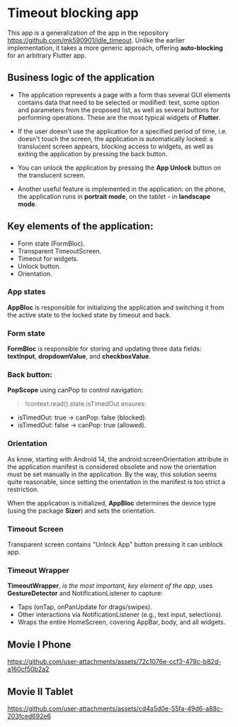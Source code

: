 # Timeout blocking app

This app is a generalization of the app in the repository https://github.com/mk590901/idle_timeout. Unlike the earlier implementation, it takes a more generic approach, offering __auto-blocking__ for an arbitrary Flutter app.

## Business logic of the application

* The application represents a page with a form thas several GUI elements contains data that need to be selected or modified: text, some option and parameters from the proposed list, as well as several buttons for performing operations. These are the most typical widgets of __Flutter__.

* If the user doesn't use the application for a specified period of time, i.e. doesn't touch the screen, the application is automatically locked: a translucent screen appears, blocking access to widgets, as well as exiting the application by pressing the back button.

* You can unlock the application by pressing the __App Unlock__ button on the translucent screen.

* Another useful feature is implemented in the application: on the phone, the application runs in __portrait mode__, on the tablet - in __landscape mode__.

## Key elements of the application:

* Form state (FormBloc).
* Transparent TimeoutScreen.
* Timeout for widgets.
* Unlock button.
* Orientation.

### App states
__AppBloc__ is responsible for initializing the application and switching it from the active state to the locked state by timeout and back.

### Form state 
__FormBloc__ is responsible for storing and updating three data fields: __textInput__, __dropdownValue__, and __checkboxValue__.

### Back button:
__PopScope__  using canPop to control navigation:
> !context.read<AppBloc>().state.isTimedOut ensures:
* isTimedOut: true → canPop: false (blocked).
* isTimedOut: false → canPop: true (allowed).

### Orientation
As know, starting with Android 14, the android:screenOrientation attribute in the application manifest is considered obsolete and now the orientation must be set manually in the application. By the way, this solution seems quite reasonable, since setting the orientation in the manifest is too strict a restriction.

When the application is initialized, __AppBloc__ determines the device type (using the package __Sizer__) and sets the orientation.

### Timeout Screen
Transparent screen contains "Unlock App" button pressing it can unblock app.

### Timeout Wrapper
__TimeoutWrapper__, _is the most important, key element of the app_, uses __GestureDetector__ and NotificationListener to capture:
* Taps (onTap, onPanUpdate for drags/swipes).
* Other interactions via NotificationListener (e.g., text input, selections).
* Wraps the entire HomeScreen, covering AppBar, body, and all widgets.

## Movie I  Phone

https://github.com/user-attachments/assets/72c1076e-ccf3-479c-b82d-a160cf50b2a2

## Movie II Tablet

https://github.com/user-attachments/assets/cd4a5d0e-55fa-49d6-a88c-203fced692e6

